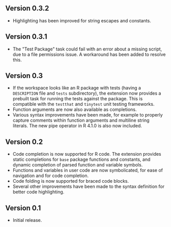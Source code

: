 ## Version 0.3.2

- Highlighting has been improved for string escapes and constants.

## Version 0.3.1

- The "Test Package" task could fail with an error about a missing script, due to a file permissions issue. A workaround has been added to resolve this.

## Version 0.3

- If the workspace looks like an R package with tests (having a `DESCRIPTION` file and `tests` subdirectory), the extension now provides a prebuilt task for running the tests against the package. This is compatible with the `testthat` and `tinytest` unit testing frameworks.
- Function arguments are now also available as completions.
- Various syntax improvements have been made, for example to properly capture comments within function arguments and multiline string literals. The new pipe operator in R 4.1.0 is also now included.

## Version 0.2

- Code completion is now supported for R code. The extension provides static completions for `base` package functions and constants, and dynamic completion of parsed function and variable symbols.
- Functions and variables in user code are now symbolicated, for ease of navigation and for code completion.
- Code folding is now supported for braced code blocks.
- Several other improvements have been made to the syntax definition for better code highlighting.

## Version 0.1

- Initial release.
